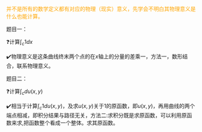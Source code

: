 <font color = orange>并不是所有的数学定义都有对应的物理（现实）意义，先学会不明白其物理意义是什么也能计算。</font>

题目一：

:question:计算$\int_c1dx$

:heavy_check_mark:物理意义是这条曲线终末两个点的在$x$轴上的分量的差乘一，方法一，数形结合，联系物理意义。



题目二：

:question:计算$\int_cdu(x,y)$

:heavy_check_mark:相当于计算$\int_c1du(x,y)$，及求$u(x,y)$关于1的原函数，即$u(x,y)$，再用曲线的两个端点相减，即积分结果与路径无关，方法二:求积分既是求原函数，可以利用原函数来求,把函数整个看成一个整体。求其原函数。
